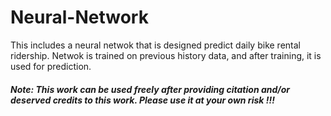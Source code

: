 # Neural-Network
This includes a neural netwok that is designed  predict daily bike rental ridership. Netwok is trained on previous history data, and after training, it is used for prediction.

##### Note: This work can be used freely after providing citation and/or deserved credits to this work. Please use it at your own risk !!!
